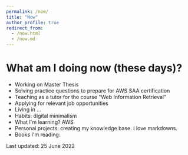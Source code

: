 ```yaml
---
permalink: /now/
title: "Now"
author_profile: true
redirect_from: 
  - /now.html
  - /now.md
---
```


What am I doing now (these days)?
=====

* Working on Master Thesis
* Solving practice questions to prepare for AWS SAA certification
* Teaching as a tutor for the course "Web Information Retrieval"
* Applying for relevant job opportunities
* Living in ...
* Habits: digital minimalism
* What I'm learning? AWS
* Personal projects: creating my knowledge base. I love markdowns.
* Books I'm reading: 


Last updated: 25 June 2022